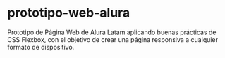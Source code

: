 # prototipo-web-alura
Prototipo de Página Web de Alura Latam aplicando buenas prácticas de CSS Flexbox, con el objetivo de crear una página responsiva a cualquier formato de dispositivo. 
